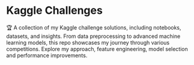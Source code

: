 # Kaggle Challenges
🏆 A collection of my Kaggle challenge solutions, including notebooks, datasets, and insights. From data preprocessing to advanced machine learning models, this repo showcases my journey through various competitions. Explore my approach, feature engineering, model selection and performance improvements.
